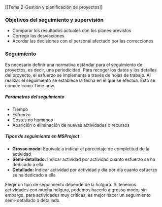 [[Tema 2-Gestión y planificación de proyectos]]

### Objetivos del seguimiento y supervisión
+ Comparar los resultados actuales con los planes previstos
+ Corregir las desviaciones
+ Acordar las decisiones con el personal afectado por las correcciones

### Seguimiento
Es necesario definir una normativa estándar para el seguimiento de proyectos, es decir, una periodicidad. Para recoger los datos y los detalles del proyecto, el esfuerzo se implementa a través de hojas de trabajo. Al realizar el seguimiento se establece la fecha en el que se efectúa. Esto se conoce como Time now.

##### Parámetros del seguimiento
+ Tiempo
+ Esfuerzo
+ Costes no humanos
+ Aparición o eliminación de nuevas actividades o recursos

##### Tipos de seguimiento en MSProject
+ **Grosso modo:** Equivale a indicar el porcentaje de completitud de la actividad
+ **Semi-detallado:** Indicar actividad por actividad cuanto esfuerzo se ha dedicado a ella
+ **Detallado:** Indicar actividad por actividad y día por día cuanto esfuerzo se ha dedicado a ella

Elegir un tipo de seguimiento depende de la holgura. Si tenemos actividades con mucha holgura, podemos hacerlo a grosso modo; sin embargo, para actividades muy críticas, es mejor hacer un seguimiento semi-detallado o detallado.